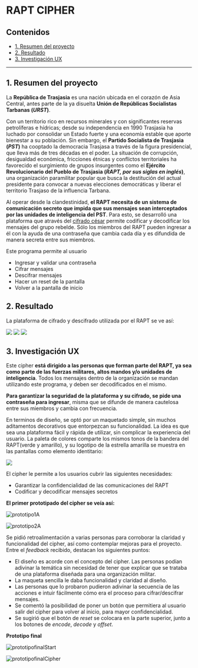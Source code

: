 # RAPT CIPHER

## Contenidos

* [1. Resumen del proyecto](#1-resumen-del-proyecto)
* [2. Resultado](#2-resultado)
* [3. Investigación UX](#3-investigacion-ux)

***

## 1. Resumen del proyecto

La **República de Trasjasia** es una nación ubicada en el corazón de Asia Central, antes parte de la ya disuelta **Unión de Repúblicas Socialistas Tarbanas (_URST_)**. 

Con un territorio rico en recursos minerales y con significantes reservas petrolíferas e hídricas; desde su independencia en 1990 Trasjasia ha luchado por consolidar un Estado fuerte y una economía estable que aporte bienestar a su población. Sin embargo, el **Partido Socialista de Trasjasia (_PST_)** ha cooptado la democracia Trasjasa a través de la figura presidencial, que lleva más de tres décadas en el poder. La situación de corrupción, desigualdad económica, fricciones étnicas y conflictos territoriales ha favorecido el surgimiento de grupos insurgentes como el **Ejército Revolucionario del Pueblo de Trasjasia (_RAPT, por sus siglas en inglés_)**, una organización paramilitar popular que busca la destitución del actual presidente para convocar a nuevas elecciones democráticas y liberar el territorio Trasjaso de la influencia Tarbana. 

Al operar desde la clandestinidad, **el RAPT necesita de un sistema de comunicación secreto que impida que sus mensajes sean interceptados por las unidades de inteligencia del PST**. Para esto, se desarrolló una plataforma que através del [cifrado césar](https://en.wikipedia.org/wiki/Caesar_cipher) permite codificar y decodificar los mensajes del grupo rebelde. Sólo los miembros del RAPT pueden ingresar a él con la ayuda de una contraseña que cambia cada día y es difundida de manera secreta entre sus miembros. 

Este programa permite al usuario
* Ingresar y validar una contraseña
* Cifrar mensajes
* Descifrar mensajes
* Hacer un reset de la pantalla
* Volver a la pantalla de inicio

## 2. Resultado

La plataforma de cifrado y descifrado utilizada por el RAPT se ve así:

![](/src/images/startCipher.png)
![](/src/images/infoCipher.png)
![](/src/images/finalCipher.png)

## 3. Investigación UX

Este cipher **está dirigido a las personas que forman parte del RAPT, ya sea como parte de las fuerzas militares, altos mandos y/o unidades de inteligencia**. Todos los mensajes dentro de la organización se mandan utilizando este programa, y deben ser decodificados en el mismo.

**Para garantizar la seguridad de la plataforma y su cifrado, se pide una contraseña para ingresar**, misma que se difunde de manera cautelosa entre sus miembros y cambia con frecuencia. 

En terminos de diseño, se optó por un maquetado simple, sin muchos aditamentos decorativos que entorpezcan su funcionalidad. La idea es que sea una plataforma fácil y rápida de utilizar, sin complicar la experiencia del usuario. La paleta de colores comparte los mismos tonos de la bandera del RAPT(verde y amarillo), y su logotipo de la estrella amarilla se muestra en las pantallas como elemento identitario:

![](/src/images/colors.png)

El cipher le permite a los usuarios cubrir las siguientes necesidades:

* Garantizar la confidencialidad de las comunicaciones del RAPT
* Codificar y decodificar mensajes secretos

**El primer prototipado del cipher se veía así:**

![prototipo1A](/src/images/protoinicio.jpeg)

![prototipo2A](/src/images/protoheader.jpeg)

Se pidió retroalimentación a varias personas para corroborar la claridad y funcionalidad del cipher, así como contemplar mejoras para el proyecto. Entre el _feedback_ recibido, destacan los siguientes puntos:

* El diseño es acorde con el concepto del cipher. Las personas podían adivinar la temática sin necesidad de tener que explicar que se trataba de una plataforma diseñada para una organización militar.
* La maqueta sencilla le daba funcionalidad y claridad al diseño. 
* Las personas que lo probaron pudieron adivinar la secuencia de las acciones e intuir fácilmente cómo era el proceso para cifrar/descifrar mensajes. 
* Se comentó la posibilidad de poner un botón que permitiera al usuario salir del cipher para volver al inicio, para mayor confidencialidad.
* Se sugirió que el botón de _reset_ se colocara en la parte superior, junto a los botones de _encode_, _decode_ y _offset_.

**Prototipo final**

![prototipofinalStart](/src/images/protoStart.png)

![prototipofinalCipher](/src/images/protoCipher.png)

